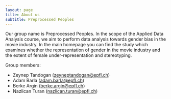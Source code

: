 ```yaml
---
layout: page
title: About us
subtitle: Preprocessed Peoples
---
```


Our group name is Preprocessed Peoples. In the scope of the Applied Data Analysis course, we aim to perform data analysis towards gender bias in the movie industry. In the main homepage you can find the study which examines whether the representation of gender in the movie industry and the extent of female under-representation and stereotyping.

Group members:
- Zeynep Tandogan (zeyneptandogan@epfl.ch)
- Adam Barla (adam.barla@epfl.ch)
- Berke Argin (berke.argin@epfl.ch)
- Nazlican Turan (nazlican.turan@epfl.ch)